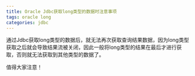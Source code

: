 ```yaml
---
title: Oracle Jdbc获取long类型的数据时注意事项
tags: oracle long
categories: jdbc
---
```



通过Jdbc获取long类型的数据后，就无法再次获取查询结果数据，因为long类型获取之后就会导致结果流被关闭，因此一般将long类型的结果在最后才进行获取，否则就无法获取到其他类型的数据了。



值得大家注意！


